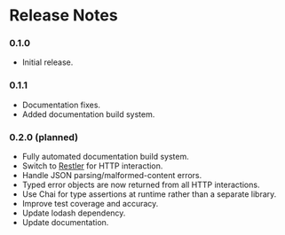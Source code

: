 # Release Notes

### 0.1.0
- Initial release.

### 0.1.1
- Documentation fixes.
- Added documentation build system.

### 0.2.0 (planned)
- Fully automated documentation build system.
- Switch to [Restler](https://github.com/danwrong/restler) for HTTP interaction.
- Handle JSON parsing/malformed-content errors.
- Typed error objects are now returned from all HTTP interactions.
- Use Chai for type assertions at runtime rather than a separate library.
- Improve test coverage and accuracy.
- Update lodash dependency.
- Update documentation.
